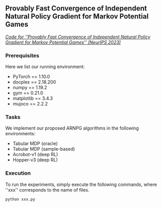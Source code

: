 ## **Provably Fast Convergence of Independent Natural Policy Gradient for Markov Potential Games**
[*Code for ''Provably Fast Convergence of Independent Natural Policy Gradient for Markov Potential Games'' (NeurIPS 2023)*](https://arxiv.org/abs/TBD)


### Prerequisites
Here we list our running environment:
- PyTorch == 1.10.0
- docplex == 2.18.200
- numpy == 1.19.2
- gym == 0.21.0
- matplotlib == 3.4.3
- mujoco == 2.2.2


### Tasks
We implement our proposed ARNPG algorithms in the following environments:
- Tabular MDP (oracle)
- Tabular MDP (sample-based)
- Acrobot-v1 (deep RL)
- Hopper-v3 (deep RL)


### Execution
To run the experiments, simply execute the following commands, where ''xxx'' corresponds to the name of files.
```
python xxx.py
```


